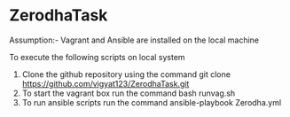 # ZerodhaTask

Assumption:- Vagrant and Ansible are installed on the local machine

To execute the following scripts on local system
1) Clone the github repository using the command git clone https://github.com/vigyat123/ZerodhaTask.git
2) To start the vagrant box run the command bash runvag.sh
3) To run ansible scripts run the command ansible-playbook Zerodha.yml
